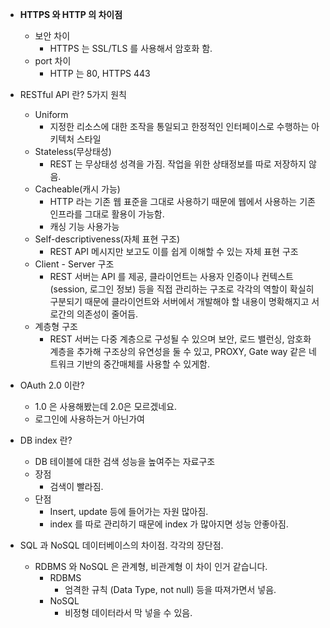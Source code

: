
* **HTTPS 와 HTTP 의 차이점**
	* 보안 차이
		* HTTPS 는 SSL/TLS 를 사용해서 암호화 함.
	* port 차이
		* HTTP 는 80, HTTPS 443

* RESTful API 란? 5가지 원칙
	* Uniform
		* 지정한 리소스에 대한 조작을 통일되고 한정적인 인터페이스로 수행하는 아키텍처 스타일
	* Stateless(무상태성)
		* REST 는 무상태성 성격을 가짐. 작업을 위한 상태정보를 따로 저장하지 않음.
	* Cacheable(캐시 가능)
		* HTTP 라는 기존 웹 표준을 그대로 사용하기 때문에 웹에서 사용하는 기존 인프라를 그대로 활용이 가능함.
		* 캐싱 기능 사용가능
	* Self-descriptiveness(자체 표현 구조)
		* REST API 메시지만 보고도 이를 쉽게 이해할 수 있는 자체 표현 구조
	* Client - Server 구조
		* REST 서버는 API 를 제공, 클라이언트는 사용자 인증이나 컨텍스트(session, 로그인 정보) 등을 직접 관리하는 구조로 각각의 역할이 확실히 구분되기 때문에 클라이언트와 서버에서 개발해야 할 내용이 명확해지고 서로간의 의존성이 줄어듬.
	* 계층형 구조
		* REST 서버는 다중 계층으로 구성될 수 있으며 보안, 로드 밸런싱, 암호화 계층을 추가해 구조상의 유연성을 둘 수 있고, PROXY, Gate way 같은 네트워크 기반의 중간매체를 사용할 수 있게함.

* OAuth 2.0 이란?
	* 1.0 은 사용해봤는데 2.0은 모르겠네요.
	* 로그인에 사용하는거 아닌가여

* DB index 란?
	* DB 테이블에 대한 검색 성능을 높여주는 자료구조
	* 장점
		* 검색이 빨라짐.
	* 단점
		* Insert, update 등에 들어가는 자원 많아짐.
		* index 를 따로 관리하기 때문에 index 가 많아지면 성능 안좋아짐.

* SQL 과 NoSQL 데이터베이스의 차이점. 각각의 장단점.
	* RDBMS 와 NoSQL 은 관계형, 비관계형 이 차이 인거 같습니다.
		* RDBMS
			* 엄격한 규칙 (Data Type, not null) 등을 따져가면서 넣음.
		* NoSQL
			* 비정형 데이터라서 막 넣을 수 있음.